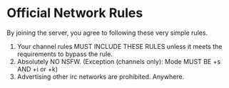 # Official Network Rules

By joining the server, you agree to following these very simple rules.

1) Your channel rules MUST INCLUDE THESE RULES unless it meets the requirements to bypass the rule.
2) Absolutely NO NSFW. (Exception (channels only): Mode MUST BE +s AND +i or +k)
3) Advertising other irc networks are prohibited. Anywhere. 
